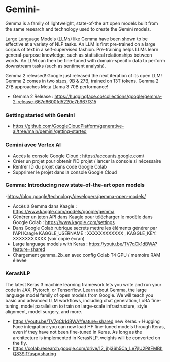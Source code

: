 # Gemini-

Gemma is a family of lightweight, state-of-the art open models built from the same research and technology used to create the Gemini models.

Large Language Models (LLMs) like Gemma have been shown to be effective at a variety of NLP tasks. An LLM is first pre-trained on a large corpus of text in a self-supervised fashion. Pre-training helps LLMs learn general-purpose knowledge, such as statistical relationships between words. An LLM can then be fine-tuned with domain-specific data to perform downstream tasks (such as sentiment analysis).

Gemma 2 released! Google just released the next iteration of its open LLM! Gemma 2 comes in two sizes, 9B & 27B, trained on 13T tokens. Gemma 2 27B approaches Meta Llama 3 70B performance!
- Gemma 2 Release : https://huggingface.co/collections/google/gemma-2-release-667d6600fd5220e7b967f315
 
### Getting started with Gemini 
- https://github.com/GoogleCloudPlatform/generative-ai/tree/main/gemini/getting-started

### Gemini avec Vertex AI 
- Accès la console Google Cloud  : https://accounts.google.com/
- Créer un projet pour obtenir l'ID projet / lancer la console si nécessaire 
- Rentrer ID du projet dans code Google Colab
- Supprimer le projet dans la console Google Cloud 


### Gemma: Introducing new state-of-the-art open models
-https://blog.google/technology/developers/gemma-open-models/
- Accès à Gemma dans Kaagle : https://www.kaggle.com/models/google/gemma
- Générer un jeton API dans Kaagle pour télécharger le modèle dans Google Colab : https://www.kaggle.com/settings
- Dans Google Colab rubrique secrets mettre les éléments générer par l'API Kaagle KAGGLE_USERNAME : XXXXXXXXXXXX , KAGGLE_KEY: XXXXXXXXXXX (voir copie écran) 
- Large language models with Keras : https://youtu.be/TV7qCk1dBWA?feature=shared
- Chargement gemma_2b_en avec config Colab T4 GPU / memoire RAM élevée


### KerasNLP 
The latest Keras 3 machine learning framework lets you write and run your code in JAX, Pytorch, or Tensorflow. Learn about Gemma, the large language model family of open models from Google. We will teach you basic and advanced LLM workflows, including chat generation, LoRA fine-tuning, model parallelism to train on large-scale infrastructure, style alignment, model surgery, and more.
- https://youtu.be/TV7qCk1dBWA?feature=shared
new Keras + Hugging Face integration: you can now load HF fine-tuned models through Keras, even if they have not been fine-tuned in Keras. As long as the architecture is implemented in KerasNLP, weights will be converted on the fly.
- https://colab.research.google.com/drive/12_jhj36h5Ca_Le7jlU2PitFMBhQ83Si1?usp=sharing 
  

  

  
